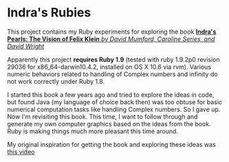 Indra's Rubies
==============

This project contains my Ruby experiments for exploring the book 
[**Indra's Pearls: The Vision of Felix Klein** 
*by David Mumford, Caroline Series, and David Wright*](http://books.google.com/books?id=XFE3jmSEfC8C)

Apparently this project **requires Ruby 1.9** (tested with ruby 1.9.2p0 revision 29036 for x86_64-darwin10.4.2, installed on OS X 10.6 via rvm).
Various numeric behaviors related to handling of Complex numbers and infinity do
not work correctly under Ruby 1.8.

I started this book a few years ago and tried to explore the ideas in code, but found Java (my language of choice back then) was too obtuse for basic numerical computation tasks like handling Complex numbers. So I gave up. Now I'm revisiting this book. This time, I want to follow through and generate my own computer graphics based on the ideas from the book. Ruby is making things much more pleasant this time around.

My original inspiration for getting the book and exploring these ideas was [this video](http://www.youtube.com/watch?v=JX3VmDgiFnY)

